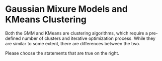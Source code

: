 # Gaussian Mixure Models and KMeans Clustering


Both the GMM and KMeans are clustering algorithms, which require a pre-defined number of clusters and iterative optimization process. 
While they are similar to some extent, there are differences between the two.

Please choose the statements that are true on the right. 